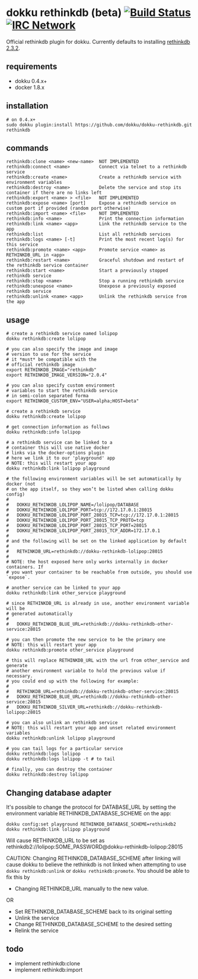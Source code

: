 # dokku rethinkdb (beta) [![Build Status](https://img.shields.io/travis/dokku/dokku-rethinkdb.svg?branch=master "Build Status")](https://travis-ci.org/dokku/dokku-rethinkdb) [![IRC Network](https://img.shields.io/badge/irc-freenode-blue.svg "IRC Freenode")](https://webchat.freenode.net/?channels=dokku)

Official rethinkdb plugin for dokku. Currently defaults to installing [rethinkdb 2.3.2](https://hub.docker.com/_/rethinkdb/).

## requirements

- dokku 0.4.x+
- docker 1.8.x

## installation

```shell
# on 0.4.x+
sudo dokku plugin:install https://github.com/dokku/dokku-rethinkdb.git rethinkdb
```

## commands

```
rethinkdb:clone <name> <new-name>  NOT IMPLEMENTED
rethinkdb:connect <name>           Connect via telnet to a rethinkdb service
rethinkdb:create <name>            Create a rethinkdb service with environment variables
rethinkdb:destroy <name>           Delete the service and stop its container if there are no links left
rethinkdb:export <name> > <file>   NOT IMPLEMENTED
rethinkdb:expose <name> [port]     Expose a rethinkdb service on custom port if provided (random port otherwise)
rethinkdb:import <name> <file>     NOT IMPLEMENTED
rethinkdb:info <name>              Print the connection information
rethinkdb:link <name> <app>        Link the rethinkdb service to the app
rethinkdb:list                     List all rethinkdb services
rethinkdb:logs <name> [-t]         Print the most recent log(s) for this service
rethinkdb:promote <name> <app>     Promote service <name> as RETHINKDB_URL in <app>
rethinkdb:restart <name>           Graceful shutdown and restart of the rethinkdb service container
rethinkdb:start <name>             Start a previously stopped rethinkdb service
rethinkdb:stop <name>              Stop a running rethinkdb service
rethinkdb:unexpose <name>          Unexpose a previously exposed rethinkdb service
rethinkdb:unlink <name> <app>      Unlink the rethinkdb service from the app
```

## usage

```shell
# create a rethinkdb service named lolipop
dokku rethinkdb:create lolipop

# you can also specify the image and image
# version to use for the service
# it *must* be compatible with the
# official rethinkdb image
export RETHINKDB_IMAGE="rethinkdb"
export RETHINKDB_IMAGE_VERSION="2.0.4"

# you can also specify custom environment
# variables to start the rethinkdb service
# in semi-colon separated forma
export RETHINKDB_CUSTOM_ENV="USER=alpha;HOST=beta"

# create a rethinkdb service
dokku rethinkdb:create lolipop

# get connection information as follows
dokku rethinkdb:info lolipop

# a rethinkdb service can be linked to a
# container this will use native docker
# links via the docker-options plugin
# here we link it to our 'playground' app
# NOTE: this will restart your app
dokku rethinkdb:link lolipop playground

# the following environment variables will be set automatically by docker (not
# on the app itself, so they won’t be listed when calling dokku config)
#
#   DOKKU_RETHINKDB_LOLIPOP_NAME=/lolipop/DATABASE
#   DOKKU_RETHINKDB_LOLIPOP_PORT=tcp://172.17.0.1:28015
#   DOKKU_RETHINKDB_LOLIPOP_PORT_28015_TCP=tcp://172.17.0.1:28015
#   DOKKU_RETHINKDB_LOLIPOP_PORT_28015_TCP_PROTO=tcp
#   DOKKU_RETHINKDB_LOLIPOP_PORT_28015_TCP_PORT=28015
#   DOKKU_RETHINKDB_LOLIPOP_PORT_28015_TCP_ADDR=172.17.0.1
#
# and the following will be set on the linked application by default
#
#   RETHINKDB_URL=rethinkdb://dokku-rethinkdb-lolipop:28015
#
# NOTE: the host exposed here only works internally in docker containers. If
# you want your container to be reachable from outside, you should use `expose`.

# another service can be linked to your app
dokku rethinkdb:link other_service playground

# since RETHINKDB_URL is already in use, another environment variable will be
# generated automatically
#
#   DOKKU_RETHINKDB_BLUE_URL=rethinkdb://dokku-rethinkdb-other-service:28015

# you can then promote the new service to be the primary one
# NOTE: this will restart your app
dokku rethinkdb:promote other_service playground

# this will replace RETHINKDB_URL with the url from other_service and generate
# another environment variable to hold the previous value if necessary.
# you could end up with the following for example:
#
#   RETHINKDB_URL=rethinkdb://dokku-rethinkdb-other-service:28015
#   DOKKU_RETHINKDB_BLUE_URL=rethinkdb://dokku-rethinkdb-other-service:28015
#   DOKKU_RETHINKDB_SILVER_URL=rethinkdb://dokku-rethinkdb-lolipop:28015

# you can also unlink an rethinkdb service
# NOTE: this will restart your app and unset related environment variables
dokku rethinkdb:unlink lolipop playground

# you can tail logs for a particular service
dokku rethinkdb:logs lolipop
dokku rethinkdb:logs lolipop -t # to tail

# finally, you can destroy the container
dokku rethinkdb:destroy lolipop
```

## Changing database adapter

It's possible to change the protocol for DATABASE_URL by setting
the environment variable RETHINKDB_DATABASE_SCHEME on the app:

```
dokku config:set playground RETHINKDB_DATABASE_SCHEME=rethinkdb2
dokku rethinkdb:link lolipop playground
```

Will cause RETHINKDB_URL to be set as
rethinkdb2://lolipop:SOME_PASSWORD@dokku-rethinkdb-lolipop:28015

CAUTION: Changing RETHINKDB_DATABASE_SCHEME after linking will cause dokku to
believe the rethinkdb is not linked when attempting to use `dokku rethinkdb:unlink`
or `dokku rethinkdb:promote`.
You should be able to fix this by

- Changing RETHINKDB_URL manually to the new value.

OR

- Set RETHINKDB_DATABASE_SCHEME back to its original setting
- Unlink the service
- Change RETHINKDB_DATABASE_SCHEME to the desired setting
- Relink the service

## todo

- implement rethinkdb:clone
- implement rethinkdb:import
